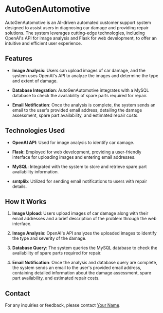 # AutoGenAutomotive

AutoGenAutomotive is an AI-driven automated customer support system designed to assist users in diagnosing car damage and providing repair solutions. The system leverages cutting-edge technologies, including OpenAI's API for image analysis and Flask for web development, to offer an intuitive and efficient user experience.

## Features

- **Image Analysis**: Users can upload images of car damage, and the system uses OpenAI's API to analyze the images and determine the type and extent of damage.

- **Database Integration**: AutoGenAutomotive integrates with a MySQL database to check the availability of spare parts required for repair.

- **Email Notification**: Once the analysis is complete, the system sends an email to the user's provided email address, detailing the damage assessment, spare part availability, and estimated repair costs.

## Technologies Used

- **OpenAI API**: Used for image analysis to identify car damage.

- **Flask**: Employed for web development, providing a user-friendly interface for uploading images and entering email addresses.

- **MySQL**: Integrated with the system to store and retrieve spare part availability information.

- **smtplib**: Utilized for sending email notifications to users with repair details.

## How it Works

1. **Image Upload**: Users upload images of car damage along with their email addresses and a brief description of the problem through the web interface.

2. **Image Analysis**: OpenAI's API analyzes the uploaded images to identify the type and severity of the damage.

3. **Database Query**: The system queries the MySQL database to check the availability of spare parts required for repair.

4. **Email Notification**: Once the analysis and database query are complete, the system sends an email to the user's provided email address, containing detailed information about the damage assessment, spare part availability, and estimated repair costs.


## Contact

For any inquiries or feedback, please contact [Your Name](mailto:your@email.com).
